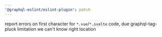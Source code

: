 ```yaml
---
'@graphql-eslint/eslint-plugin': patch
---
```


report errors on first character for `*.vue`/`*.svelte` code, due graphql-tag-pluck limitation we can't know right location

